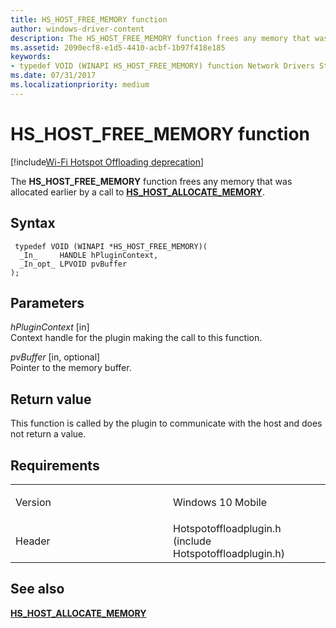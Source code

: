 ```yaml
---
title: HS_HOST_FREE_MEMORY function
author: windows-driver-content
description: The HS_HOST_FREE_MEMORY function frees any memory that was allocated earlier by a call to HS_HOST_ALLOCATE_MEMORY.
ms.assetid: 2090ecf8-e1d5-4410-acbf-1b97f418e185
keywords: 
- typedef VOID (WINAPI HS_HOST_FREE_MEMORY) function Network Drivers Starting with Windows Vista
ms.date: 07/31/2017 
ms.localizationpriority: medium
---
```


# HS\_HOST\_FREE\_MEMORY function

[!include[Wi-Fi Hotspot Offloading deprecation](wi-fi-hotspot-offloading-deprecation.md)]


The **HS\_HOST\_FREE\_MEMORY** function frees any memory that was allocated earlier by a call to [**HS\_HOST\_ALLOCATE\_MEMORY**](hs-host-allocate-memory.md).

Syntax
------

```ManagedCPlusPlus
 typedef VOID (WINAPI *HS_HOST_FREE_MEMORY)(
  _In_     HANDLE hPluginContext,
  _In_opt_ LPVOID pvBuffer
);
```

Parameters
----------

*hPluginContext* \[in\]  
Context handle for the plugin making the call to this function.

*pvBuffer* \[in, optional\]  
Pointer to the memory buffer.

Return value
------------

This function is called by the plugin to communicate with the host and does not return a value.

Requirements
------------

<table>
<colgroup>
<col width="50%" />
<col width="50%" />
</colgroup>
<tbody>
<tr class="odd">
<td><p>Version</p></td>
<td><p>Windows 10 Mobile</p></td>
</tr>
<tr class="even">
<td><p>Header</p></td>
<td>Hotspotoffloadplugin.h (include Hotspotoffloadplugin.h)</td>
</tr>
</tbody>
</table>

## See also


[**HS\_HOST\_ALLOCATE\_MEMORY**](hs-host-allocate-memory.md)

 

 




